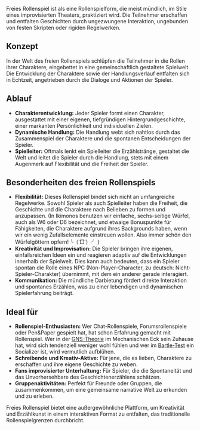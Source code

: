 
Freies Rollenspiel ist als eine Rollenspielform, die meist mündlich, im Stile eines improvisierten Theaters, praktiziert wird. Die Teilnehmer erschaffen und entfalten Geschichten durch ungezwungene Interaktion, ungebunden von festen Skripten oder rigiden Regelwerken.

## Konzept

In der Welt des freien Rollenspiels schlüpfen die Teilnehmer in die Rollen ihrer Charaktere, eingebettet in eine gemeinschaftlich gestaltete Spielwelt. Die Entwicklung der Charaktere sowie der Handlungsverlauf entfalten sich in Echtzeit, angetrieben durch die Dialoge und Aktionen der Spieler.

## Ablauf

- **Charakterentwicklung:** Jeder Spieler formt einen Charakter, ausgestattet mit einer eigenen, tiefgründigen Hintergrundgeschichte, einer markanten Persönlichkeit und individuellen Zielen.
- **Dynamische Handlung:** Die Handlung webt sich nahtlos durch das Zusammenspiel der Charaktere und die spontanen Entscheidungen der Spieler.
- **Spielleiter:** Oftmals lenkt ein Spielleiter die Erzählstränge, gestaltet die Welt und leitet die Spieler durch die Handlung, stets mit einem Augenmerk auf Flexibilität und die Freiheit der Spieler.

## Besonderheiten des freien Rollenspiels

- **Flexibilität:** Dieses Rollenspiel bindet sich nicht an umfangreiche Regelwerke. Sowohl Spieler als auch Spielleiter haben die Freiheit, die Geschichte und die Charaktere nach Belieben zu formen und anzupassen. (In Ikimonos benutzen wir einfache, sechs-seitige Würfel, auch als W6 oder D6 bezeichnet, und etwaige Bonuspunkte für Fähigkeiten, die Charaktere aufgrund ihres Backgrounds haben, wenn wir ein wenig Zufallselemente einstreuen wollen. Also immer schön den Würfelgöttern opfern! ╰（‵□′）╯ )
- **Kreativität und Improvisation:** Die Spieler bringen ihre eigenen, einfallsreichen Ideen ein und reagieren adaptiv auf die Entwicklungen innerhalb der Spielwelt. Dies kann auch bedeuten, dass ein Spieler spontan die Rolle eines NPC (Non-Player-Character, zu deutsch: Nicht-Spieler-Charakter) übernimmt, mit dem ein anderer gerade interagiert.
- **Kommunikation:** Die mündliche Darbietung fördert direkte Interaktion und spontanes Erzählen, was zu einer lebendigen und dynamischen Spielerfahrung beiträgt.

## Ideal für

- **Rollenspiel-Enthusiasten:** Wer Chat-Rollenspiele, Forumsrollenspiele oder Pen&Paper gespielt hat, hat schon Erfahrung gemacht mit Rollenspiel. Wer in der [GNS-Theorie](https://de.wikipedia.org/wiki/GNS-Theorie) im Mechanischen Eck sein Zuhause hat, wird sich tendenziell weniger wohl fühlen und wer im [Bartle-Test](https://de.wikipedia.org/wiki/Bartle-Test) ein Socializer ist, wird vermutlich aufblühen.
- **Schreibende und Kreativ-Aktive:** Für jene, die es lieben, Charaktere zu erschaffen und ihre eigene Geschichte zu weben.
- **Fans improvisierter Unterhaltung:** Für Spieler, die die Spontaneität und das Unvorhersehbare des Geschichtenerzählens schätzen.
- **Gruppenaktivitäten:** Perfekt für Freunde oder Gruppen, die zusammenkommen, um eine gemeinsame narrative Welt zu erkunden und zu erleben.

Freies Rollenspiel bietet eine außergewöhnliche Plattform, um Kreativität und Erzählkunst in einem interaktiven Format zu entfalten, das traditionelle Rollenspielgrenzen durchbricht.

